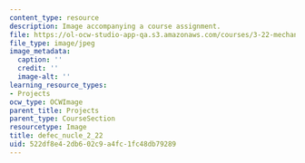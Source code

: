 ```yaml
---
content_type: resource
description: Image accompanying a course assignment.
file: https://ol-ocw-studio-app-qa.s3.amazonaws.com/courses/3-22-mechanical-behavior-of-materials-spring-2008/522df8e42db602c9a4fc1fc48db79289_defec_nucle_2_22.jpg
file_type: image/jpeg
image_metadata:
  caption: ''
  credit: ''
  image-alt: ''
learning_resource_types:
- Projects
ocw_type: OCWImage
parent_title: Projects
parent_type: CourseSection
resourcetype: Image
title: defec_nucle_2_22
uid: 522df8e4-2db6-02c9-a4fc-1fc48db79289
---
```

